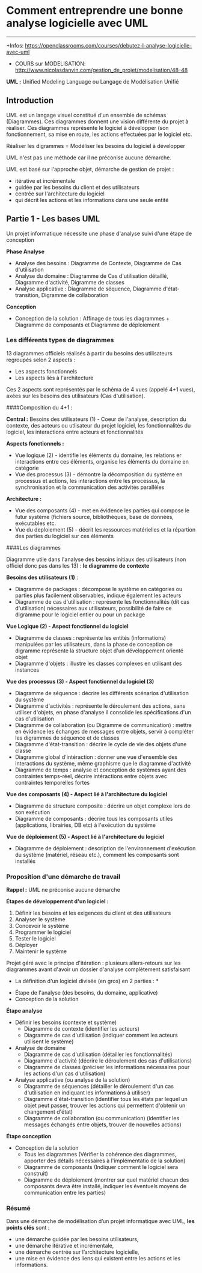 # Comment entreprendre une bonne analyse logicielle avec UML
-----------------------------
+Infos: https://openclassrooms.com/courses/debutez-l-analyse-logicielle-avec-uml
+ COURS sur MODELISATION: http://www.nicolasdanvin.com/gestion_de_projet/modelisation/48-48



**UML :** Unified Modeling Language ou Langage de Modélisation Unifié

## Introduction

UML est un langage visuel constitué d'un ensemble de schémas (Diagrammes).
Ces diagrammes donnent une vision différente du projet à réaliser.
Ces diagrammes représente le logiciel à développer (son fonctionnement, sa mise en route, les actions effectuées par le logiciel etc.

Réaliser les digrammes = Modéliser les besoins du logiciel à développer

UML n'est pas une méthode car il ne préconise aucune démarche.

UML est basé sur l'approche objet, démarche de gestion de projet :
- itérative et incrémentale
- guidée par les besoins du client et des utilisateurs
- centrée sur l'architecture du logiciel
- qui décrit les actions et les informations dans une seule entité

## Partie 1 - Les bases UML

Un projet informatique nécessite une phase d'analyse suivi d'une étape de conception

**Phase Analyse**
- Analyse des besoins : Diagramme de Contexte, Diagramme de Cas d'utilisation
- Analyse du domaine : Diagramme de Cas d'utilisation détaillé, Diagramme d'activité, Digramme de classes
- Analyse applicative : Diagramme de séquence, Diagramme d'état-transition, Digramme de collaboration

**Conception**
- Conception de la solution : Affinage de tous les diagrammes + Diagramme de composants et Diagramme de déploiement

### Les différents types de diagrammes

13 diagrammes officiels réalisés à partir du besoins des utilisateurs regroupés selon 2 aspects :
- Les aspects fonctionnels
- Les aspects liés à l'architecture

Ces 2 aspects sont représentés par le schéma de 4 vues (appelé 4+1 vues), axées sur les besoins des utilisateurs (Cas d'utilisation).

####Composition du 4+1 :

**Central :** Besoins des utilisateurs (1) - Coeur de l'analyse, description du contexte, des acteurs ou utlisateur du projet logiciel, les fonctionnalités du logiciel, les interactions entre acteurs et fonctionnalités

**Aspects fonctionnels :**
- Vue logique (2) - identifie les éléments du domaine, les relations er interactions entre ces éléments, organise les éléments du domaine en catégorie
- Vue des processus (3) - démontre la décomposition du système en processus et actions, les interactions entre les processus, la synchronisation et la communication des activités parallèles

**Architecture :**
- Vue des composants (4) - met en évidence les parties qui compose le futur système (fichiers source, bibliothèques, base de données, exécutables etc.
- Vue du deploiement (5) - décrit les ressources matérielles et la répartion des parties du logiciel sur ces éléments


####Les diagrammes

Diagramme utile dans l'analyse des besoins initiaux des utilisateurs (non officiel donc pas dans les 13) : **le diagramme de contexte**

**Besoins des utilisateurs (1)** : 
- Diagramme de packages : décompose le système en catégories ou parties plus facilement observables, indique également les acteurs
- Diagramme de cas d'utilisation : représente les fonctionnalités (dit cas d'utilisation) nécessaires aux utilisateurs, possibilité de faire ce digramme pour le logiciel entier ou pour un package

**Vue Logique (2) - Aspect fonctionnel du logiciel**
- Diagramme de classes : représente les entités (informations) manipulées par les utilisateurs, dans la phase de conception ce digramme représente la structure objet d'un développement orienté objet
- Diagramme d'objets : illustre les classes complexes en utilisant des instances

**Vue des processus (3) - Aspect fonctionnel du logiciel (3)**
- Diagramme de séquence : décrire les différents scénarios d'utilisation du système
- Diagramme d'activités : représente le déroulement des actions, sans utiliser d'objets, en phase d'analyse il consolide les spécifications d'un cas d'utilisation
- Diagramme de collaboration (ou Digramme de communication) : mettre en évidence les échanges de messages entre objets, servir à compléter les digrammes de séquence et de classes
- Diagramme d'état-transition : décrire le cycle de vie des objets d'une classe
- Diagramme global d'intéraction : donner une vue d'ensemble des interactions du système, même graphisme que le diagramme d'activité
- Diagramme de temps : analyse et conception de systèmes ayant des contraintes temps-réel, décrire intéractions entre objets avec contraintes temporelles fortes

**Vue des composants (4) - Aspect lié à l'architecture du logiciel**
- Diagramme de structure composite : décrire un objet complexe lors de son exécution
- Diagramme de composants : décrire tous les composants utiles (applications, librairies, DB etc) à l'exécution du système

**Vue de déploiement (5) - Aspect lié à l'architecture du logiciel**
- Diagramme de déploiement : description de l'environnement d'exécution du système (matériel, réseau etc.), comment les composants sont installés

### Proposition d'une démarche de travail

**Rappel :** UML ne préconise aucune démarche

**Étapes de développement d'un logiciel :**

1. Définir les besoins et les exigences du client et des utilisateurs
2. Analyser le système 
3. Concevoir le système 
4. Programmer le logiciel
5. Tester le logiciel
6. Déployer 
7. Maintenir le système

Projet géré avec le principe d'itération : plusieurs allers-retours sur les diagrammes avant d'avoir un dossier d'analyse complètement satisfaisant

* La définition d'un logiciel divisée (en gros) en 2 parties : *
- Étape de l'analyse (des besoins, du domaine, applicative)
- Conception de la solution

**Étape analyse**
- Définir les besoins (contexte et système)
  - Diagramme de contexte (identifier les acteurs)
  - Diagramme de cas d'utilisation (indiquer comment les acteurs utilisent le système)
- Analyse de domaine
  - Diagramme de cas d'utilisation (détailler les fonctionnalités)
  - Diagramme d'activité (décrire le déroulement des cas d'utilisations)
  - Diagramme de classes (préciser les informations nécessaires pour les actions d'un cas d'utilisation)
- Analyse applicative (ou analyse de la solution)
  - Diagramme de séquences (détailler le déroulement d'un cas d'utilisation en indiquant les informations à utiliser)
  - Diagramme d'état-transition (identifier tous les états par lequel un objet peut passer, trouver les actions qui permettent d'obtenir un changement d'état)
  - Diagramme de collaboration (ou communication) (identifier les messages échangés entre objets, trouver de nouvelles actions)

**Étape conception**
- Conception de la solution
  - Tous les diagrammes (Vérifier la cohérence des diagrammes, apporter des détails nécessaires à l'implémentatio de la solution)
  - Diagramme de composants (Indiquer comment le logiciel sera construit)
  - Diagramme de déploiement (montrer sur quel matériel chacun des composants devra être installé, indiquer les éventuels moyens de communication entre les parties)

### Résumé
Dans une démarche de modélisation d’un projet informatique avec UML, **les points clés** sont :
- une démarche guidée par les besoins utilisateurs,
- une démarche itérative et incrémentale,
- une démarche centrée sur l’architecture logicielle,
- une mise en évidence des liens qui existent entre les actions et les informations.

